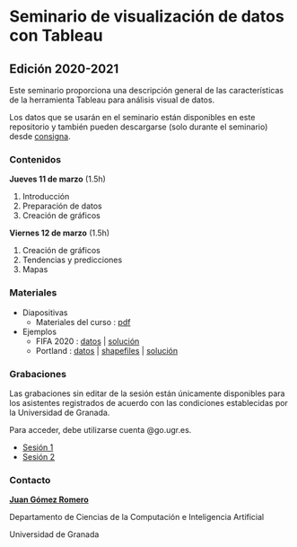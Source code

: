 # Seminario de visualización de datos con Tableau

## Edición 2020-2021

Este seminario proporciona una descripción general de las características de la herramienta Tableau para análisis visual de datos. 

Los datos que se usarán en el seminario están disponibles en este repositorio y también pueden descargarse (solo durante el seminario) desde [consigna](https://consigna.ugr.es/f/2QG2VmpQjEF9CJDr/tableau-datos.zip).

### Contenidos

**Jueves 11 de marzo** (1.5h)

1. Introducción
2. Preparación de datos
3. Creación de gráficos

**Viernes 12 de marzo** (1.5h)

1. Creación de gráficos
2. Tendencias y predicciones
3. Mapas

### Materiales

- Diapositivas
  - Materiales del curso : [pdf](https://github.com/jgromero/dataviz21/blob/main/tableau21.pdf)
- Ejemplos
  - FIFA 2020 :  [datos](https://github.com/jgromero/dataviz21/blob/main/tableau/fifa/fifa_players_20.csv) | [solución](https://github.com/jgromero/dataviz21/blob/main/tableau/fifa/fifa-ejemplo.twb)
  - Portland : [datos](https://github.com/jgromero/dataviz21/blob/main/tableau/portland/portland_1972-2018.csv) | [shapefiles](https://github.com/jgromero/dataviz21/tree/main/tableau/portland/Police_Districts_PPB) | [solución](https://github.com/jgromero/dataviz21/blob/main/tableau/portland/portland-ejemplo.twb)

### Grabaciones

Las grabaciones sin editar de la sesión están únicamente disponibles para los asistentes registrados de acuerdo con las condiciones establecidas por la Universidad de Granada.

Para acceder, debe utilizarse cuenta @go.ugr.es.

- [Sesión 1](https://drive.google.com/file/d/11_5aZO3IuWrMA3Dx-UVQCwyVnszP6mr9/view?usp=sharing)
- [Sesión 2](https://drive.google.com/file/d/1AVVUEg5vqRteAkQk1UXf4fqAIqpvQQhM/view?usp=sharing)

### Contacto

**[Juan Gómez Romero](https://ccia.ugr.es/~jgomez)**

Departamento de Ciencias de la Computación e Inteligencia Artificial

Universidad de Granada
